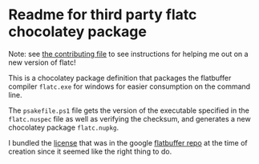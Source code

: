 ﻿# Readme for third party flatc chocolatey package

Note: see [the contributing file](CONTRIBUTING.md) to see instructions for helping me out on a new version of flatc!

This is a chocolatey package definition that packages the flatbuffer compiler `flatc.exe` for windows for easier consumption on the command line.

The `psakefile.ps1` file gets the version of the executable specified in the `flatc.nuspec` file as well as verifying the checksum, and generates a new chocolatey package `flatc.nupkg`.

I bundled the [license](tools/LICENSE.txt) that was in the google [flatbuffer repo](https://github.com/google/flatbuffers/blob/master/LICENSE.txt) at the time of creation since it seemed like the right thing to do.
